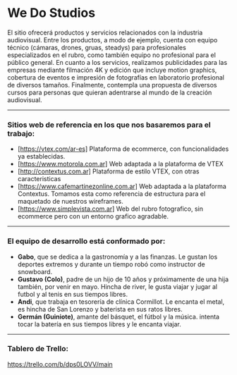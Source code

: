 # We Do Studios

El sitio ofrecerá productos y servicios relacionados con la industria audiovisual. Entre los productos, a modo de ejemplo, cuenta con equipo técnico (cámaras, drones, gruas, steadys) para profesionales especializados en el rubro, como también equipo no profesional para el público general. En cuanto a los servicios, realizamos publicidades para las empresas mediante filmación 4K y edición que incluye motion graphics, cobertura de eventos e impresión de fotografías en laboratorio profesional de diversos tamaños. Finalmente, contempla una propuesta de diversos cursos para personas que quieran adentrarse al mundo de la creación audiovisual.
***
### Sitios web de referencia en los que nos basaremos para el trabajo:
* [https://vtex.com/ar-es] Plataforma de ecommerce, con funcionalidades ya establecidas.
* [https://www.motorola.com.ar] Web adaptada a la plataforma de VTEX
* [http://contextus.com.ar] Plataforma de estilo VTEX, con otras caracteristicas 
* [https://www.cafemartinezonline.com.ar] Web adaptada a la plataforma Contextus. Tomamos esta como referencia  de estructura para el maquetado de nuestros wireframes.
* [https://www.simplevista.com.ar] Web del rubro fotografico, sin ecommerce pero con un entorno grafico agradable.
***
### El equipo de desarrollo está conformado por:
- **Gabo**, que se dedica a la gastronomía y a las finanzas. Le gustan los deportes extremos y durante un tiempo robó como instructor de snowboard.
- **Gustavo (Colo)**, padre de un hijo de 10 años y próximamente de una hija también, por venir en mayo. Hincha de river, le gusta viajar y jugar al futbol y al tenis en sus tiempos libres.
- **Andi**, que trabaja en tesorería de clínica Cormillot. Le encanta el metal, es hincha de San Lorenzo y baterista en sus ratos libres.
- **Germán (Guiniote)**, amante del básquet, el fútbol y la música. intenta tocar la batería en sus tiempos libres y le encanta viajar.
***
### Tablero de Trello:
https://trello.com/b/dps0LOVV/main
